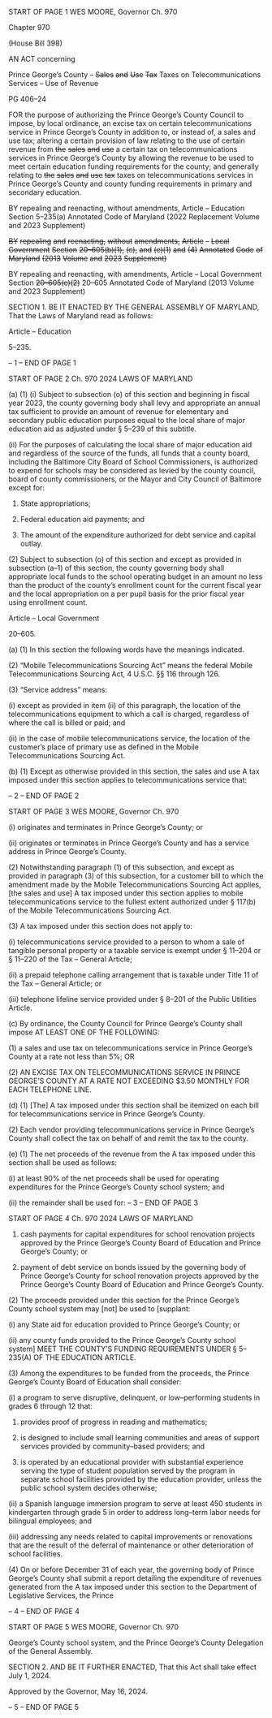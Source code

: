 START OF PAGE 1
WES MOORE, Governor Ch. 970

Chapter 970

(House Bill 398)

AN ACT concerning

Prince George’s County – ~~Sales~~ ~~and~~ ~~Use~~ ~~Tax~~ Taxes on Telecommunications
Services – Use of Revenue

PG 406–24

FOR the purpose of authorizing the Prince George’s County Council to impose, by local
ordinance, an excise tax on certain telecommunications service in Prince George’s
County in addition to, or instead of, a sales and use tax; altering a certain provision
of law relating to the use of certain revenue from ~~the~~ ~~sales~~ ~~and~~ ~~use~~ a certain tax on
telecommunications services in Prince George’s County by allowing the revenue to
be used to meet certain education funding requirements for the county; and generally
relating to ~~the~~ ~~sales~~ ~~and~~ ~~use~~ ~~tax~~ taxes on telecommunications services in Prince
George’s County and county funding requirements in primary and secondary
education.

BY repealing and reenacting, without amendments,
Article – Education
Section 5–235(a)
Annotated Code of Maryland
(2022 Replacement Volume and 2023 Supplement)

~~BY~~ ~~repealing~~ ~~and~~ ~~reenacting,~~ ~~without~~ ~~amendments,~~
~~Article~~ ~~–~~ ~~Local~~ ~~Government~~
~~Section~~ ~~20–605(b)(1),~~ ~~(c),~~ ~~and~~ ~~(e)(1)~~ ~~and~~ ~~(4)~~
~~Annotated~~ ~~Code~~ ~~of~~ ~~Maryland~~
~~(2013~~ ~~Volume~~ ~~and~~ ~~2023~~ ~~Supplement)~~

BY repealing and reenacting, with amendments,
Article – Local Government
Section ~~20–605(e)(2)~~ 20–605
Annotated Code of Maryland
(2013 Volume and 2023 Supplement)

SECTION 1. BE IT ENACTED BY THE GENERAL ASSEMBLY OF MARYLAND,
That the Laws of Maryland read as follows:

Article – Education

5–235.

– 1 –
END OF PAGE 1

START OF PAGE 2
Ch. 970 2024 LAWS OF MARYLAND

(a) (1) (i) Subject to subsection (o) of this section and beginning in fiscal
year 2023, the county governing body shall levy and appropriate an annual tax sufficient
to provide an amount of revenue for elementary and secondary public education purposes
equal to the local share of major education aid as adjusted under § 5–239 of this subtitle.

(ii) For the purposes of calculating the local share of major education
aid and regardless of the source of the funds, all funds that a county board, including the
Baltimore City Board of School Commissioners, is authorized to expend for schools may be
considered as levied by the county council, board of county commissioners, or the Mayor
and City Council of Baltimore except for:

1. State appropriations;

2. Federal education aid payments; and

3. The amount of the expenditure authorized for debt service
and capital outlay.

(2) Subject to subsection (o) of this section and except as provided in
subsection (a–1) of this section, the county governing body shall appropriate local funds to
the school operating budget in an amount no less than the product of the county’s
enrollment count for the current fiscal year and the local appropriation on a per pupil basis
for the prior fiscal year using enrollment count.

Article – Local Government

20–605.

(a) (1) In this section the following words have the meanings indicated.

(2) “Mobile Telecommunications Sourcing Act” means the federal Mobile
Telecommunications Sourcing Act, 4 U.S.C. §§ 116 through 126.

(3) “Service address” means:

(i) except as provided in item (ii) of this paragraph, the location of
the telecommunications equipment to which a call is charged, regardless of where the call
is billed or paid; and

(ii) in the case of mobile telecommunications service, the location of
the customer’s place of primary use as defined in the Mobile Telecommunications Sourcing
Act.

(b) (1) Except as otherwise provided in this section, the sales and use A tax
imposed under this section applies to telecommunications service that:

– 2 –
END OF PAGE 2

START OF PAGE 3
WES MOORE, Governor Ch. 970

(i) originates and terminates in Prince George’s County; or

(ii) originates or terminates in Prince George’s County and has a
service address in Prince George’s County.

(2) Notwithstanding paragraph (1) of this subsection, and except as
provided in paragraph (3) of this subsection, for a customer bill to which the amendment
made by the Mobile Telecommunications Sourcing Act applies, [the sales and use] A tax
imposed under this section applies to mobile telecommunications service to the fullest
extent authorized under § 117(b) of the Mobile Telecommunications Sourcing Act.

(3) A tax imposed under this section does not apply to:

(i) telecommunications service provided to a person to whom a sale
of tangible personal property or a taxable service is exempt under § 11–204 or § 11–220 of
the Tax – General Article;

(ii) a prepaid telephone calling arrangement that is taxable under
Title 11 of the Tax – General Article; or

(iii) telephone lifeline service provided under § 8–201 of the Public
Utilities Article.

(c) By ordinance, the County Council for Prince George’s County shall impose AT
LEAST ONE OF THE FOLLOWING:

(1) a sales and use tax on telecommunications service in Prince George’s
County at a rate not less than 5%; OR

(2) AN EXCISE TAX ON TELECOMMUNICATIONS SERVICE IN PRINCE
GEORGE’S COUNTY AT A RATE NOT EXCEEDING $3.50 MONTHLY FOR EACH
TELEPHONE LINE.

(d) (1) [The] A tax imposed under this section shall be itemized on each bill
for telecommunications service in Prince George’s County.

(2) Each vendor providing telecommunications service in Prince George’s
County shall collect the tax on behalf of and remit the tax to the county.

(e) (1) The net proceeds of the revenue from the A tax imposed under this
section shall be used as follows:

(i) at least 90% of the net proceeds shall be used for operating
expenditures for the Prince George’s County school system; and

(ii) the remainder shall be used for:
– 3 –
END OF PAGE 3

START OF PAGE 4
Ch. 970 2024 LAWS OF MARYLAND

1. cash payments for capital expenditures for school
renovation projects approved by the Prince George’s County Board of Education and Prince
George’s County; or

2. payment of debt service on bonds issued by the governing
body of Prince George’s County for school renovation projects approved by the Prince
George’s County Board of Education and Prince George’s County.

(2) The proceeds provided under this section for the Prince George’s County
school system may [not] be used to [supplant:

(i) any State aid for education provided to Prince George’s County;
or

(ii) any county funds provided to the Prince George’s County school
system] MEET THE COUNTY’S FUNDING REQUIREMENTS UNDER § 5–235(A) OF THE
EDUCATION ARTICLE.

(3) Among the expenditures to be funded from the proceeds, the Prince
George’s County Board of Education shall consider:

(i) a program to serve disruptive, delinquent, or low–performing
students in grades 6 through 12 that:

1. provides proof of progress in reading and mathematics;

2. is designed to include small learning communities and
areas of support services provided by community–based providers; and

3. is operated by an educational provider with substantial
experience serving the type of student population served by the program in separate school
facilities provided by the education provider, unless the public school system decides
otherwise;

(ii) a Spanish language immersion program to serve at least 450
students in kindergarten through grade 5 in order to address long–term labor needs for
bilingual employees; and

(iii) addressing any needs related to capital improvements or
renovations that are the result of the deferral of maintenance or other deterioration of
school facilities.

(4) On or before December 31 of each year, the governing body of Prince
George’s County shall submit a report detailing the expenditure of revenues generated from
the A tax imposed under this section to the Department of Legislative Services, the Prince

– 4 –
END OF PAGE 4

START OF PAGE 5
WES MOORE, Governor Ch. 970

George’s County school system, and the Prince George’s County Delegation of the General
Assembly.

SECTION 2. AND BE IT FURTHER ENACTED, That this Act shall take effect July
1, 2024.

Approved by the Governor, May 16, 2024.

– 5 –
END OF PAGE 5